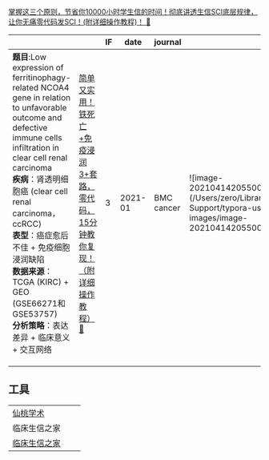 [掌握这三个原则，节省你10000小时学生信的时间！彻底讲透生信SCI底层规律，让你无痛零代码发SCI！(附详细操作教程)！  🐘 ](https://mp.weixin.qq.com/s/9BuU6vxqQDgfT_RkEDDyMg)







|                                                              |                                                              | IF   | date    | journal    |                                                              |      |
| ------------------------------------------------------------ | ------------------------------------------------------------ | ---- | ------- | ---------- | ------------------------------------------------------------ | ---- |
| **题目**:Low expression of ferritinophagy-related NCOA4 gene in relation to unfavorable outcome and defective immune cells infiltration in clear cell renal carcinoma<br/>**疾病**：肾透明细胞癌 (clear cell renal carcinoma，ccRCC)<br/>**表型**：癌症愈后不佳 + 免疫细胞浸润缺陷<br/>**数据来源**：TCGA (KIRC) + GEO (GSE66271和GSE53757)<br/>**分析策略**：表达差异 + 临床意义 + 交互网络 | [简单又实用！铁死亡+免疫浸润3+套路，零代码，15分钟教你复现！（附详细操作教程） 🐘](https://mp.weixin.qq.com/s?__biz=MzAwMjY4MDE2Mg==&mid=2247527869&idx=1&sn=8e2666e1dc94925bda4b92d0829d64b9&chksm=9ac499b0adb310a6aeaa8a8bfdb982d4f4bd840bfdd0415d2a27a88d25bfb8d7729803e9250a&scene=21#wechat_redirect) | 3    | 2021-01 | BMC cancer | ![image-20210414205500424](/Users/zero/Library/Application Support/typora-user-images/image-20210414205500424.png) |      |
|                                                              |                                                              |      |         |            |                                                              |      |
|                                                              |                                                              |      |         |            |                                                              |      |
|                                                              |                                                              |      |         |            |                                                              |      |





## 工具

|                                       |      |      |
| ------------------------------------- | ---- | ---- |
| [仙桃学术](https://www.xiantao.love/) |      |      |
| 临床生信之家                          |      |      |
| [临床生信之家](https://www.aclbi.com/static/index.html#/)                                    |      |      |

